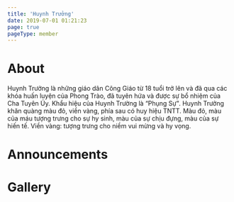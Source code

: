 ```yaml
---
title: 'Huynh Trưởng'
date: 2019-07-01 01:21:23
page: true
pageType: member
---
```


# About
Huynh Trưởng là những giáo dân Công Giáo từ 18 tuổi trở lên và đã qua các
khóa huấn luyện của Phong Trào, đã tuyên hứa và được sự bổ nhiệm của
Cha Tuyên Úy. Khẩu hiệu của Huynh Trường là “Phụng Sự". Huynh Trưởng
khăn quàng màu đỏ, viền vàng, phía sau có huy hiệu TNTT. Màu đỏ, màu
của máu tượng trưng cho sự hy sinh, màu của sự chịu đựng, màu của sự
hiến tế. Viền vàng: tượng trưng cho niềm vui mừng và hy vọng.

# Announcements

# Gallery
